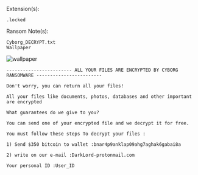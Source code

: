 Extension(s): 
```
.locked
```
Ransom Note(s): 
```
Cyborg_DECRYPT.txt
Wallpaper
```
![wallpaper](https://github.com/user-attachments/assets/5ca194cd-9692-4dd6-824a-28ce6b23d5ad)
```
------------------------ ALL YOUR FILES ARE ENCRYPTED BY CYBORG RANSOMWARE ------------------------

Don't worry, you can return all your files!

All your files like documents, photos, databases and other important are encrypted 

What guarantees do we give to you?

You can send one of your encrypted file and we decrypt it for free.

You must follow these steps To decrypt your files :   

1) Send $350 bitcoin to wallet :bnar4p9anklap09ahg7aghak6gabai8a

2) write on our e-mail :DarkLord-protonmail.com

Your personal ID :User_ID
```
